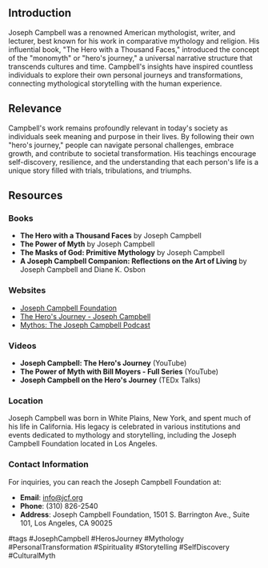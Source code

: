 
## Introduction
Joseph Campbell was a renowned American mythologist, writer, and lecturer, best known for his work in comparative mythology and religion. His influential book, "The Hero with a Thousand Faces," introduced the concept of the "monomyth" or "hero's journey," a universal narrative structure that transcends cultures and time. Campbell's insights have inspired countless individuals to explore their own personal journeys and transformations, connecting mythological storytelling with the human experience.

## Relevance
Campbell's work remains profoundly relevant in today's society as individuals seek meaning and purpose in their lives. By following their own "hero's journey," people can navigate personal challenges, embrace growth, and contribute to societal transformation. His teachings encourage self-discovery, resilience, and the understanding that each person's life is a unique story filled with trials, tribulations, and triumphs.

## Resources

### Books
- **The Hero with a Thousand Faces** by Joseph Campbell
- **The Power of Myth** by Joseph Campbell
- **The Masks of God: Primitive Mythology** by Joseph Campbell
- **A Joseph Campbell Companion: Reflections on the Art of Living** by Joseph Campbell and Diane K. Osbon

### Websites
- [Joseph Campbell Foundation](https://www.jcf.org)
- [The Hero's Journey - Joseph Campbell](https://www.josephcampbell.com)
- [Mythos: The Joseph Campbell Podcast](https://www.josephcampbell.com/podcast)

### Videos
- **Joseph Campbell: The Hero's Journey** (YouTube)
- **The Power of Myth with Bill Moyers - Full Series** (YouTube)
- **Joseph Campbell on the Hero's Journey** (TEDx Talks)

### Location
Joseph Campbell was born in White Plains, New York, and spent much of his life in California. His legacy is celebrated in various institutions and events dedicated to mythology and storytelling, including the Joseph Campbell Foundation located in Los Angeles.

### Contact Information
For inquiries, you can reach the Joseph Campbell Foundation at:
- **Email**: info@jcf.org
- **Phone**: (310) 826-2540
- **Address**: Joseph Campbell Foundation, 1501 S. Barrington Ave., Suite 101, Los Angeles, CA 90025

#tags
#JosephCampbell #HerosJourney #Mythology #PersonalTransformation #Spirituality #Storytelling #SelfDiscovery #CulturalMyth


